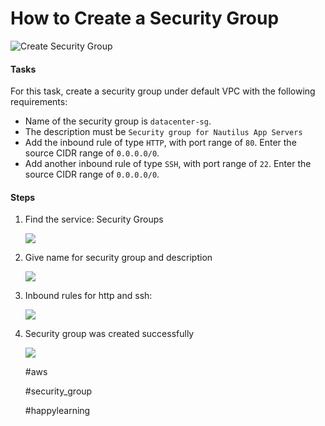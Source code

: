 # How to Create a Security Group

![Create Security Group](https://cdn.hashnode.com/res/hashnode/image/upload/v1728295408588/62f05cdd-c211-448d-95bf-5e6447d3364b.png?w=1600\&h=840\&fit=crop\&crop=entropy\&auto=compress,format\&format=webp)

#### Tasks <a href="#heading-tasks" id="heading-tasks"></a>

For this task, create a security group under default VPC with the following requirements:

* Name of the security group is `datacenter-sg`.
* The description must be `Security group for Nautilus App Servers`
* Add the inbound rule of type `HTTP`, with port range of `80`. Enter the source CIDR range of `0.0.0.0/0`.
* Add another inbound rule of type `SSH`, with port range of `22`. Enter the source CIDR range of `0.0.0.0/0`.

#### Steps <a href="#heading-steps" id="heading-steps"></a>

1.  Find the service: Security Groups

    ![](https://cdn.hashnode.com/res/hashnode/image/upload/v1728296334889/e4344298-49ab-4870-b44d-10e257fc61f5.png?auto=compress,format\&format=webp)
2.  Give name for security group and description

    ![](https://cdn.hashnode.com/res/hashnode/image/upload/v1728295988186/1c346442-2855-44ad-918e-cac7ff91966b.png?auto=compress,format\&format=webp)
3.  Inbound rules for http and ssh:

    ![](https://cdn.hashnode.com/res/hashnode/image/upload/v1728296023675/87c85dab-22c3-410a-b702-40d858a16d39.png?auto=compress,format\&format=webp)
4.  Security group was created successfully

    ![](https://cdn.hashnode.com/res/hashnode/image/upload/v1728296076516/bff35604-98d2-437d-80c7-3ffb89be1287.png?auto=compress,format\&format=webp)

    \#aws

    \#security\_group

    \#happylearning
